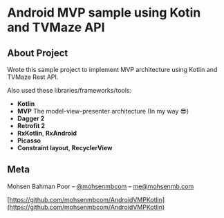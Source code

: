 Android MVP sample using Kotin and TVMaze API
=====

## About Project
Wrote this sample project to implement MVP architecture using Kotlin and TVMaze Rest API.

Also used these libraries/frameworks/tools:
- **Kotlin**
- **MVP** The model-view-presenter architecture (In my way 😎)
- **Dagger 2** 
- **Retrofit 2**
- **RxKotlin**, **RxAndroid**
- **Picasso**
- **Constraint layout**, **RecyclerView**

## Meta

Mohsen Bahman Poor – [@mohsenmbcom](https://twitter.com/mohsenmbcom) – me@mohsenmb.com

[https://github.com/mohsenmbcom/AndroidVMPKotlin](https://github.com/mohsenmbcom/AndroidVMPKotlin)